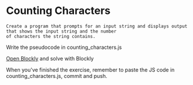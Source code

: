 # Counting Characters

```
Create a program that prompts for an input string and displays output that shows the input string and the number 
of characters the string contains.
```

Write the pseudocode in counting_characters.js

[Open Blockly](https://blockly-demo.appspot.com/static/demos/code/index.html) and solve with Blockly

When you've finished the exercise, remember to paste the JS code in counting_characters.js, commit and push.
